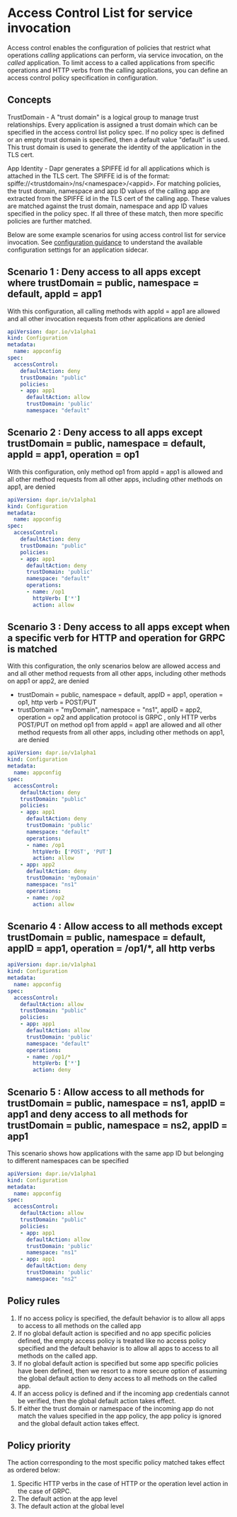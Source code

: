 # Access Control List for service invocation

Access control enables the configuration of policies that restrict what operations *calling* applications can perform, via service invocation, on the *called* application. To limit access to a called applications from specific operations and HTTP verbs from the calling applications, you can define an access control policy specification in configuration.

## Concepts
TrustDomain - A "trust domain" is a logical group to manage trust relationships. Every application is assigned a trust domain which can be specified in the access control list policy spec. If no policy spec is defined or an empty trust domain is specified, then a default value "default" is used. This trust domain is used to generate the identity of the application in the TLS cert.

App Identity - Dapr generates a SPIFFE id for all applications which is attached in the TLS cert. The SPIFFE id is of the format: spiffe://\<trustdomain>/ns/\<namespace\>/\<appid\>. For matching policies, the trust domain, namespace and app ID values of the calling app are extracted from the SPIFFE id in the TLS cert of the calling app. These values are matched against the trust domain, namespace and app ID values specified in the policy spec. If all three of these match, then more specific policies are further matched.

Below are some example scenarios for using access control list for service invocation. See [configuration guidance](../../concepts/configuration/README.md) to understand the available configuration settings for an application sidecar.

## Scenario 1 : Deny access to all apps except where trustDomain = public, namespace = default, appId = app1
With this configuration, all calling methods with appId = app1 are allowed and all other invocation requests from other applications are denied


```yaml
apiVersion: dapr.io/v1alpha1
kind: Configuration
metadata:
  name: appconfig
spec:
  accessControl:
    defaultAction: deny
    trustDomain: "public"
    policies:
    - app: app1
      defaultAction: allow
      trustDomain: 'public'
      namespace: "default"
```

## Scenario 2 : Deny access to all apps except trustDomain = public, namespace = default, appId = app1, operation = op1
With this configuration, only method op1 from appId = app1 is allowed and all other method requests from all other apps, including other methods on app1, are denied

```yaml
apiVersion: dapr.io/v1alpha1
kind: Configuration
metadata:
  name: appconfig
spec:
  accessControl:
    defaultAction: deny
    trustDomain: "public"
    policies:
    - app: app1
      defaultAction: deny
      trustDomain: 'public'
      namespace: "default"
      operations:
      - name: /op1
        httpVerb: ['*']
        action: allow
```

## Scenario 3 : Deny access to all apps except when a specific verb for HTTP and operation for GRPC is matched

With this configuration, the only scenarios below are allowed access and and all other method requests from all other apps, including other methods on app1 or app2, are denied
* trustDomain = public, namespace = default, appID = app1, operation = op1, http verb = POST/PUT
* trustDomain = "myDomain", namespace = "ns1", appID = app2, operation = op2 and application protocol is GRPC
, only HTTP verbs POST/PUT on method op1 from appId = app1 are allowed and all other method requests from all other apps, including other methods on app1, are denied

```yaml
apiVersion: dapr.io/v1alpha1
kind: Configuration
metadata:
  name: appconfig
spec:
  accessControl:
    defaultAction: deny
    trustDomain: "public"
    policies:
    - app: app1
      defaultAction: deny
      trustDomain: 'public'
      namespace: "default"
      operations:
      - name: /op1
        httpVerb: ['POST', 'PUT']
        action: allow
    - app: app2
      defaultAction: deny
      trustDomain: 'myDomain'
      namespace: "ns1"
      operations:
      - name: /op2
        action: allow
```

## Scenario 4 : Allow access to all methods except trustDomain = public, namespace = default, appID = app1, operation = /op1/*, all http verbs

```yaml
apiVersion: dapr.io/v1alpha1
kind: Configuration
metadata:
  name: appconfig
spec:
  accessControl:
    defaultAction: allow
    trustDomain: "public"
    policies:
    - app: app1
      defaultAction: allow
      trustDomain: 'public'
      namespace: "default"
      operations:
      - name: /op1/*
        httpVerb: ['*']
        action: deny
```

## Scenario 5 : Allow access to all methods for trustDomain = public, namespace = ns1, appID = app1 and deny access to all methods for trustDomain = public, namespace = ns2, appID = app1

This scenario shows how applications with the same app ID but belonging to different namespaces can be specified

```yaml
apiVersion: dapr.io/v1alpha1
kind: Configuration
metadata:
  name: appconfig
spec:
  accessControl:
    defaultAction: allow
    trustDomain: "public"
    policies:
    - app: app1
      defaultAction: allow
      trustDomain: 'public'
      namespace: "ns1"
    - app: app1
      defaultAction: deny
      trustDomain: 'public'
      namespace: "ns2"
```

## Policy rules

1. If no access policy is specified, the default behavior is to allow all apps to access to all methods on the called app
2. If no global default action is specified and no app specific policies defined, the empty access policy is treated like no access policy specified and the default behavior is to allow all apps to access to all methods on the called app.
3. If no global default action is specified but some app specific policies have been defined, then we resort to a more secure option of assuming the global default action to deny access to all methods on the called app.
4. If an access policy is defined and if the incoming app credentials cannot be verified, then the global default action takes effect.
5. If either the trust domain or namespace of the incoming app do not match the values specified in the app policy, the app policy is ignored and the global default action takes effect.

## Policy priority

The action corresponding to the most specific policy matched takes effect as ordered below:
1. Specific HTTP verbs in the case of HTTP or the operation level action in the case of GRPC.
2. The default action at the app level
3. The default action at the global level
